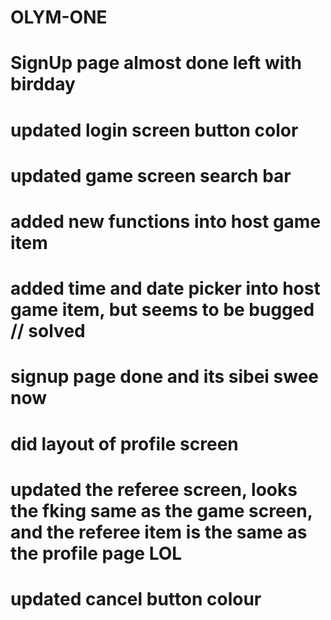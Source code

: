 # OLYM-ONE
# SignUp page almost done left with birdday
# updated login screen button color
# updated game screen search bar
# added new functions into host game item
# added time and date picker into host game item, but seems to be bugged // solved
# signup page done and its sibei swee now
# did layout of profile screen
# updated the referee screen, looks the fking same as the game screen, and the referee item is the same as the profile page LOL
# updated cancel button colour

